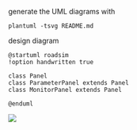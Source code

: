 generate the UML diagrams with
```
plantuml -tsvg README.md
```

design diagram
```plantuml
@startuml roadsim
!option handwritten true

class Panel
class ParameterPanel extends Panel
class MonitorPanel extends Panel

@enduml
```

![](roadsim.svg)
